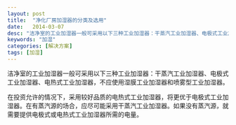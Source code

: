 ```yaml
---
layout: post
title:  "净化厂房加湿器的分类及选用"
date:   2014-03-07
desc: "洁净室的工业加湿器一般可采用以下三种工业加湿器：干蒸汽工业加湿器、电极式工业加湿器、电热式工业加湿器，不应使用湿膜工业加湿器和喷雾型工业加湿器。"
keywords: "加湿"
categories: [解决方案]
tags: [加湿]
---
```


洁净室的工业加湿器一般可采用以下三种工业加湿器：干蒸汽工业加湿器、电极式工业加湿器、电热式工业加湿器，不应使用湿膜工业加湿器和喷雾型工业加湿器。

在投资允许的情况下，采用较好品质的电热式工业加湿器，将更优于电极式工业加湿器。在有蒸汽源的场合，应尽可能采用干蒸汽工业加湿器。如果没有蒸汽源，就需要提供电极式或电热式工业加湿器所需的电量。